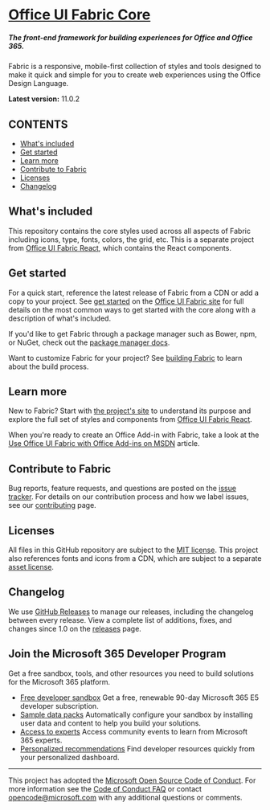 # [Office UI Fabric Core](https://developer.microsoft.com/en-us/fabric)

##### The front-end framework for building experiences for Office and Office 365.

Fabric is a responsive, mobile-first collection of styles and tools designed to make it quick and simple for you to create web experiences using the Office Design Language.

**Latest version:** 11.0.2

## CONTENTS

* [What's included](#whats-included)
* [Get started](#get-started)
* [Learn more](#learn-more)
* [Contribute to Fabric](#contribute-to-fabric)
* [Licenses](#licenses)
* [Changelog](#changelog)

## What's included

This repository contains the core styles used across all aspects of Fabric including icons, type, fonts, colors, the grid, etc. This is a separate project from [Office UI Fabric React](https://github.com/OfficeDev/office-ui-fabric-react), which contains the React components.

## Get started

For a quick start, reference the latest release of Fabric from a CDN or add a copy to your project. See [get started](https://developer.microsoft.com/en-us/fabric#/get-started) on the [Office UI Fabric site](https://developer.microsoft.com/en-us/fabric) for full details on the most common ways to get started with the core along with a description of what's included.

If you'd like to get Fabric through a package manager such as Bower, npm, or NuGet, check out the [package manager docs](https://github.com/OfficeDev/office-ui-fabric-core/blob/master/ghdocs/PACKAGES.md).

Want to customize Fabric for your project? See [building Fabric](https://github.com/OfficeDev/Office-UI-Fabric/blob/master/ghdocs/BUILDING.md) to learn about the build process.

## Learn more

New to Fabric? Start with [the project's site](https://developer.microsoft.com/en-us/fabric) to understand its purpose and explore the full set of styles and components from [Office UI Fabric React](https://github.com/OfficeDev/office-ui-fabric-react).

When you're ready to create an Office Add-in with Fabric, take a look at the [Use Office UI Fabric with Office Add-ins on MSDN](https://msdn.microsoft.com/EN-US/library/office/mt450443.aspx) article.

## Contribute to Fabric

Bug reports, feature requests, and questions are posted on the [issue tracker](https://github.com/OfficeDev/Office-UI-Fabric-core/issues). For details on our contribution process and how we label issues, see our [contributing](https://github.com/OfficeDev/Office-UI-Fabric/blob/master/ghdocs/CONTRIBUTING.md) page.

## Licenses

All files in this GitHub repository are subject to the [MIT license](https://github.com/OfficeDev/office-ui-fabric-core/blob/master/LICENSE). This project also references fonts and icons from a CDN, which are subject to a separate [asset license](https://static2.sharepointonline.com/files/fabric/assets/license.txt).

## Changelog

We use [GitHub Releases](https://github.com/blog/1547-release-your-software) to manage our releases, including the changelog between every release. View a complete list of additions, fixes, and changes since 1.0 on the [releases](https://github.com/OfficeDev/Office-UI-Fabric/releases) page.

## Join the Microsoft 365 Developer Program
Get a free sandbox, tools, and other resources you need to build solutions for the Microsoft 365 platform.
- [Free developer sandbox](https://developer.microsoft.com/microsoft-365/dev-program#Subscription) Get a free, renewable 90-day Microsoft 365 E5 developer subscription.
- [Sample data packs](https://developer.microsoft.com/microsoft-365/dev-program#Sample) Automatically configure your sandbox by installing user data and content to help you build your solutions.
- [Access to experts](https://developer.microsoft.com/microsoft-365/dev-program#Experts) Access community events to learn from Microsoft 365 experts.
- [Personalized recommendations](https://developer.microsoft.com/microsoft-365/dev-program#Recommendations) Find developer resources quickly from your personalized dashboard.


---

This project has adopted the [Microsoft Open Source Code of Conduct](https://opensource.microsoft.com/codeofconduct/). For more information see the [Code of Conduct FAQ](https://opensource.microsoft.com/codeofconduct/faq/) or contact [opencode@microsoft.com](mailto:opencode@microsoft.com) with any additional questions or comments.
